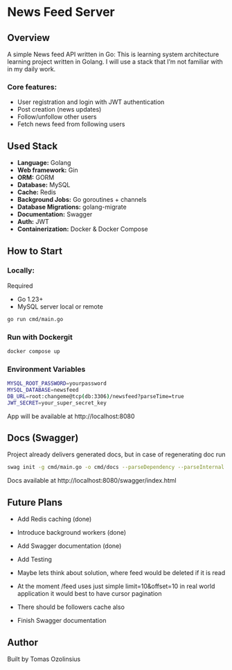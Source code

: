 # News Feed Server

## Overview

A simple News feed API written in Go:
This is learning system architecture learning project written in Golang. 
I will use a stack that I’m not familiar with in my daily work.

### Core features:

- User registration and login with JWT authentication
- Post creation (news updates)
- Follow/unfollow other users
- Fetch news feed from following users

## Used Stack
- **Language:** Golang
- **Web framework:** Gin
- **ORM:** GORM  
- **Database:** MySQL
- **Cache:** Redis
- **Background Jobs:** Go goroutines + channels
- **Database Migrations:** golang-migrate
- **Documentation:** Swagger
- **Auth:** JWT  
- **Containerization:** Docker & Docker Compose

## How to Start

### Locally:

 Required

- Go 1.23+
- MySQL server local or remote 

```bash
go run cmd/main.go
```

### Run with Dockergit

```bash
docker compose up 
```

### Environment Variables

```bash
MYSQL_ROOT_PASSWORD=yourpassword
MYSQL_DATABASE=newsfeed
DB_URL=root:changeme@tcp(db:3306)/newsfeed?parseTime=true
JWT_SECRET=your_super_secret_key
```

App will be available at
http://localhost:8080

## Docs (Swagger)

Project already delivers generated docs, but in case of regenerating doc run
```bash
swag init -g cmd/main.go -o cmd/docs --parseDependency --parseInternal
```

Docs available at 
http://localhost:8080/swagger/index.html


## Future Plans
- Add Redis caching (done)
- Introduce background workers (done)
- Add Swagger documentation (done)
- Add Testing

- Maybe lets think about solution, where feed would be deleted if it is read
- At the moment /feed uses just simple limit=10&offset=10 in real world application
it would best to have cursor pagination
- There should be followers cache also
- Finish Swagger documentation

## Author

Built by Tomas Ozolinsius